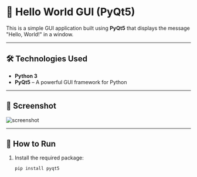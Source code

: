 # 👋 Hello World GUI (PyQt5)

This is a simple GUI application built using **PyQt5** that displays the message "Hello, World!" in a window.

---

## 🛠️ Technologies Used

- **Python 3**
- **PyQt5** – A powerful GUI framework for Python

---

## 📸 Screenshot

![screenshot](screenshot.png) 

---

## 🚀 How to Run

1. Install the required package:
   ```bash
   pip install pyqt5
